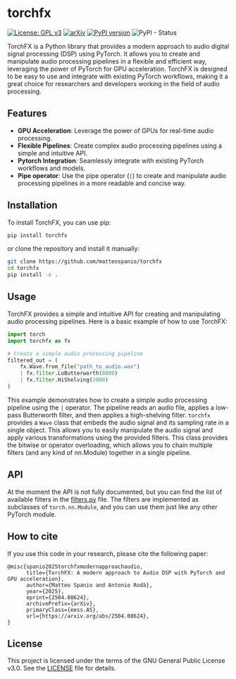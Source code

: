 # torchfx

[![License: GPL v3](https://img.shields.io/badge/License-GPLv3-blue.svg)](https://www.gnu.org/licenses/gpl-3.0)
[![arXiv](https://img.shields.io/badge/arXiv-2504.08624-b31b1b.svg)](https://arxiv.org/abs/2504.08624)
[![PyPI version](https://badge.fury.io/py/torchfx.svg)](https://badge.fury.io/py/torchfx)
![PyPI - Status](https://img.shields.io/pypi/status/torchfx)

TorchFX is a Python library that provides a modern approach to audio digital signal processing (DSP) using PyTorch. It allows you to create and manipulate audio processing pipelines in a flexible and efficient way, leveraging the power of PyTorch for GPU acceleration.
TorchFX is designed to be easy to use and integrate with existing PyTorch workflows, making it a great choice for researchers and developers working in the field of audio processing.

## Features
- **GPU Acceleration**: Leverage the power of GPUs for real-time audio processing.
- **Flexible Pipelines**: Create complex audio processing pipelines using a simple and intuitive API.
- **Pytorch Integration**: Seamlessly integrate with existing PyTorch workflows and models.
- **Pipe operator**: Use the pipe operator (`|`) to create and manipulate audio processing pipelines in a more readable and concise way.

## Installation

To install TorchFX, you can use pip:

```bash
pip install torchfx
```
or clone the repository and install it manually:

```bash
git clone https://github.com/matteospanio/torchfx
cd torchfx
pip install -e .
```

## Usage

TorchFX provides a simple and intuitive API for creating and manipulating audio processing pipelines. Here is a basic example of how to use TorchFX:

```python
import torch
import torchfx as fx

# Create a simple audio processing pipeline
filtered_out = (
    fx.Wave.from_file("path_to_audio.wav")
    | fx.filter.LoButterworth(8000)
    | fx.filter.HiShelving(2000)
)
```

This example demonstrates how to create a simple audio processing pipeline using the `|` operator. The pipeline reads an audio file, applies a low-pass Butterworth filter, and then applies a high-shelving filter.
`torchfx` provides a `Wave` class that embeds the audio signal and its sampling rate in a single object. This allows you to easily manipulate the audio signal and apply various transformations using the provided filters. This class provides the bitwise or operator overloading, which allows you to chain multiple filters (and any kind of nn.Module) together in a single pipeline.

## API

At the moment the API is not fully documented, but you can find the list of available filters in the [filters.py](src/torchfx/filter/__init__.py) file. The filters are implemented as subclasses of `torch.nn.Module`, and you can use them just like any other PyTorch module.

## How to cite

If you use this code in your research, please cite the following paper:

```
@misc{spanio2025torchfxmodernapproachaudio,
      title={TorchFX: A modern approach to Audio DSP with PyTorch and GPU acceleration},
      author={Matteo Spanio and Antonio Rodà},
      year={2025},
      eprint={2504.08624},
      archivePrefix={arXiv},
      primaryClass={eess.AS},
      url={https://arxiv.org/abs/2504.08624},
}
```

## License

This project is licensed under the terms of the GNU General Public License v3.0. See the [LICENSE](LICENSE) file for details.
